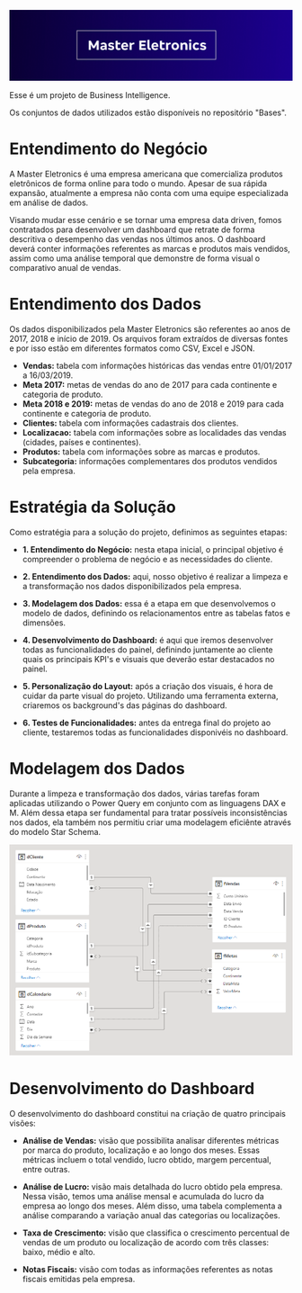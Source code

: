 ![](Imagens/FundoGithub.png)

Esse é um projeto de Business Intelligence.

Os conjuntos de dados utilizados estão disponíveis no repositório "Bases".

# Entendimento do Negócio

A Master Eletronics é uma empresa americana que comercializa produtos eletrônicos de forma online para todo o mundo. Apesar de sua rápida expansão, atualmente a empresa não conta com uma equipe especializada em análise de dados. 

Visando mudar esse cenário e se tornar uma empresa data driven, fomos contratados para desenvolver um dashboard que retrate de forma descritiva o desempenho das vendas nos últimos anos. O dashboard deverá conter informações referentes as marcas e produtos mais vendidos, assim como uma análise temporal que demonstre de forma visual o comparativo anual de vendas. 

# Entendimento dos Dados

Os dados disponibilizados pela Master Eletronics são referentes ao anos de 2017, 2018 e início de 2019. Os arquivos foram extraídos de diversas fontes e por isso estão em diferentes formatos como CSV, Excel e JSON. 

- **Vendas:** tabela com informações históricas das vendas entre 01/01/2017 a 16/03/2019. <br>
- **Meta 2017:** metas de vendas do ano de 2017 para cada continente e categoria de produto. <br>
- **Meta 2018 e 2019:** metas de vendas do ano de 2018 e 2019 para cada continente e categoria de produto. <br>
- **Clientes:** tabela com informações cadastrais dos clientes. <br>
- **Localizacao:** tabela com informações sobre as localidades das vendas (cidades, países e continentes). <br>
- **Produtos:** tabela com informações sobre as marcas e produtos. <br>
- **Subcategoria:** informações complementares dos produtos vendidos pela empresa. <br>

# Estratégia da Solução

Como estratégia para a solução do projeto, definimos as seguintes etapas:

- **1. Entendimento do Negócio:** nesta etapa inicial, o principal objetivo é compreender o problema de negócio e as necessidades do cliente.

- **2. Entendimento dos Dados:** aqui, nosso objetivo é realizar a limpeza e a transformação nos dados disponibilizados pela empresa. 

- **3. Modelagem dos Dados:** essa é a etapa em que desenvolvemos o modelo de dados, definindo os relacionamentos entre as tabelas fatos e dimensões.

- **4. Desenvolvimento do Dashboard:** é aqui que iremos desenvolver todas as funcionalidades do painel, definindo juntamente ao cliente quais os principais KPI's e visuais que deverão estar destacados no painel. 

- **5. Personalização do Layout:** após a criação dos visuais, é hora de cuidar da parte visual do projeto. Utilizando uma ferramenta externa, criaremos os background's das páginas do dashboard.

- **6. Testes de Funcionalidades:** antes da entrega final do projeto ao cliente, testaremos todas as funcionalidades disponivéis no dashboard.

# Modelagem dos Dados

Durante a limpeza e transformação dos dados, várias tarefas foram aplicadas utilizando o Power Query em conjunto com as linguagens DAX e M. Além dessa etapa ser fundamental para tratar possíveis inconsistências nos dados, ela também nos permitiu criar uma modelagem eficiênte através do modelo Star Schema. 

![](Modelagem/ModelagemStarSchema.png)

# Desenvolvimento do Dashboard

O desenvolvimento do dashboard constitui na criação de quatro principais visões: 

- **Análise de Vendas:** visão que possibilita analisar diferentes métricas por marca do produto, localização e ao longo dos meses. Essas métricas incluem o total vendido, lucro obtido, margem percentual, entre outras.

- **Análise de Lucro:** visão mais detalhada do lucro obtido pela empresa. Nessa visão, temos uma análise mensal e acumulada do lucro da empresa ao longo dos meses. Além disso, uma tabela complementa a análise comparando a variação anual das categorias ou localizações. 

- **Taxa de Crescimento:** visão que classifica o crescimento percentual de vendas de um produto ou localização de acordo com três classes: baixo, médio e alto.

- **Notas Fiscais:** visão com todas as informações referentes as notas fiscais emitidas pela empresa. 

